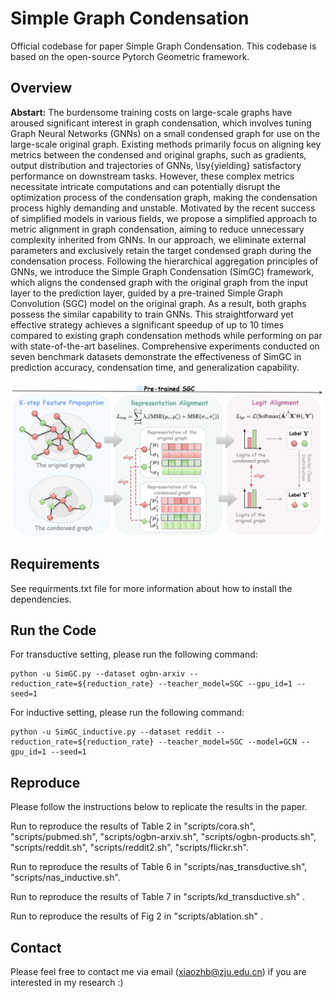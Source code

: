 # Simple Graph Condensation
Official codebase for paper Simple Graph Condensation.  This codebase is based on the open-source Pytorch Geometric framework.

## Overview

**Abstart:** The burdensome training costs on large-scale graphs have aroused significant interest in graph condensation, which involves tuning Graph Neural Networks (GNNs) on a small condensed graph for use on the large-scale original graph. Existing methods primarily focus on aligning key metrics between the condensed and original graphs, such as gradients, output distribution and trajectories of GNNs, \lsy{yielding} satisfactory performance on downstream tasks.
However, these complex metrics necessitate intricate computations and can potentially disrupt the optimization process of the condensation graph, making the condensation process highly demanding and unstable.
Motivated by the recent success of simplified models in various fields, we propose a simplified approach to metric alignment in graph condensation, aiming to reduce unnecessary complexity inherited from GNNs.
In our approach, we eliminate external parameters and exclusively retain the target condensed graph during the condensation process.
Following the hierarchical aggregation principles of GNNs, we introduce the Simple Graph Condensation (SimGC) framework, which aligns the condensed graph with the original graph from the input layer to the prediction layer, guided by a pre-trained Simple Graph Convolution (SGC) model on the original graph. As a result, both graphs possess the similar capability to train GNNs.
This straightforward yet effective strategy achieves a significant speedup of up to 10 times compared to existing graph condensation methods while performing on par with state-of-the-art baselines.
Comprehensive experiments conducted on seven benchmark datasets demonstrate the effectiveness of SimGC in prediction accuracy, condensation time, and generalization capability.

![SimGC_framework 图标](https://github.com/BangHonor/SimGC/blob/main/SimGC_framework.png)

## Requirements
See requirments.txt file for more information about how to install the dependencies.

## Run the Code
For transductive setting, please run the following command:
```
python -u SimGC.py --dataset ogbn-arxiv --reduction_rate=${reduction_rate} --teacher_model=SGC --gpu_id=1 --seed=1
```


For inductive setting, please run the following command:
```
python -u SimGC_inductive.py --dataset reddit --reduction_rate=${reduction_rate} --teacher_model=SGC --model=GCN --gpu_id=1 --seed=1 
```


## Reproduce
Please follow the instructions below to replicate the results in the paper.

Run to reproduce the results of Table 2  in "scripts/cora.sh",  "scripts/pubmed.sh", "scripts/ogbn-arxiv.sh", "scripts/ogbn-products.sh", "scripts/reddit.sh", "scripts/reddit2.sh", "scripts/flickr.sh".

Run to reproduce the results of Table 6 in "scripts/nas_transductive.sh", "scripts/nas_inductive.sh".

Run to reproduce the results of Table 7 in "scripts/kd_transductive.sh" . 

Run to reproduce the results of Fig 2 in "scripts/ablation.sh" . 



## Contact
Please feel free to contact me via email (xiaozhb@zju.edu.cn) if you are interested in my research :)
